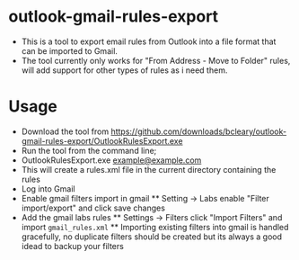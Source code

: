 outlook-gmail-rules-export
==========================

* This is a tool to export email rules from Outlook into a file format that can be imported to Gmail. 
* The tool currently only works for "From Address - Move to Folder" rules, will add support for other types of rules as i need them.

Usage
==========================

* Download the tool from https://github.com/downloads/bcleary/outlook-gmail-rules-export/OutlookRulesExport.exe
* Run the tool from the command line;
*   OutlookRulesExport.exe example@example.com
*   This will create a rules.xml file in the current directory containing the rules
* Log into Gmail
* Enable gmail filters import in gmail
** Setting -> Labs enable "Filter import/export" and click save changes
* Add the gmail labs rules 
** Settings -> Filters click "Import Filters" and import `gmail_rules.xml`
** Importing existing filters into gmail is handled gracefully, no duplicate filters should be created but its always a good idead to backup your filters